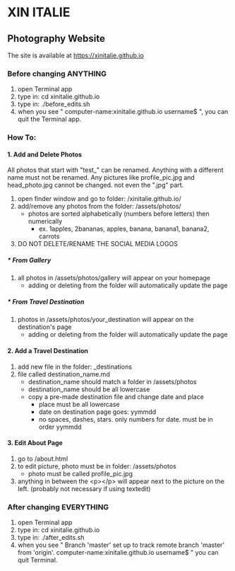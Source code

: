 # XIN ITALIE
## Photography Website

The site is available at https://xinitalie.github.io

### Before changing ANYTHING
1. open Terminal app
2. type in: cd xinitalie.github.io
3. type in: ./before_edits.sh
4. when you see " computer-name:xinitalie.github.io username$ ", you can quit the Terminal app.

### How To:
#### 1. Add and Delete Photos
All photos that start with "test_" can be renamed. Anything with a different name must not be renamed. Any pictures like profile_pic.jpg and head_photo.jpg cannot be changed. not even the ".jpg" part.
1. open finder window and go to folder: /xinitalie.github.io/
2. add/remove any photos from the folder: /assets/photos/
	* photos are sorted alphabetically (numbers before letters) then numerically
		- ex. 1apples, 2bananas, apples, banana, banana1, banana2, carrots
3. DO NOT DELETE/RENAME THE SOCIAL MEDIA LOGOS
##### * From Gallery
1. all photos in /assets/photos/gallery will appear on your homepage
	* adding or deleting from the folder will automatically update the page
##### * From Travel Destination
1. photos in /assets/photos/your_destination will appear on the destination's page
	* adding or deleting from the folder will automatically update the page
#### 2. Add a Travel Destination
1. add new file in the folder: \_destinations
2. file called destination_name.md
	* destination_name should match a folder in /assets/photos
	* destination_name should be all lowercase
	* copy a pre-made destination file and change date and place
		- place must be all lowercase
		- date on destination page goes: yymmdd
		- no spaces, dashes, stars. only numbers for date. must be in order yymmdd
#### 3. Edit About Page
1. go to /about.html
2. to edit picture, photo must be in folder: /assets/photos
	* photo must be called profile_pic.jpg
3. anything in between the \<p\>\</p\> will appear next to the picture on the left. (probably not necessary if using textedit)

### After changing EVERYTHING
1. open Terminal app
2. type in: cd xinitalie.github.io
3. type in: ./after_edits.sh
4. when you see " Branch 'master' set up to track remote branch 'master' from 'origin'.
				  computer-name:xinitalie.github.io username$ "
	you can quit Terminal.
